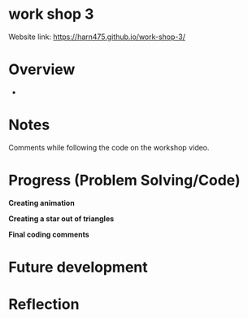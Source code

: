 # work shop 3

Website link: https://harn475.github.io/work-shop-3/ 


# Overview
- 

  
# Notes

Comments while following the code on the workshop video. 



# Progress (Problem Solving/Code)
**Creating animation**



**Creating a star out of triangles**


**Final coding comments**


# Future development 

# Reflection
